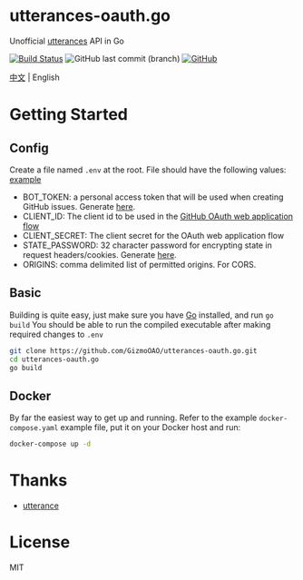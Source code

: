 # utterances-oauth.go

Unofficial [utterances](https://github.com/utterance) API in Go

[![Build Status](https://drone.liuli.lol/api/badges/GizmoOAO/utterances-oauth.go/status.svg)](https://drone.liuli.lol/GizmoOAO/utterances-oauth.go)
![GitHub last commit (branch)](https://img.shields.io/github/last-commit/GizmoOAO/utterances-oauth.go/main)
[![GitHub](https://img.shields.io/github/license/GizmoOAO/utterances-oauth.go)](./LICENSE)

[中文](./README.md) | English

# Getting Started

## Config

Create a file named `.env` at the root. File should have the following values: [example](./.env.example)

- BOT_TOKEN: a personal access token that will be used when creating GitHub issues. Generate [here](https://github.com/settings/tokens/new?scopes=public_repo).
- CLIENT_ID: The client id to be used in the [GitHub OAuth web application flow](https://developer.github.com/v3/oauth/#web-application-flow)
- CLIENT_SECRET: The client secret for the OAuth web application flow
- STATE_PASSWORD: 32 character password for encrypting state in request headers/cookies. Generate [here](https://lastpass.com/generatepassword.php).
- ORIGINS: comma delimited list of permitted origins. For CORS.

## Basic

Building is quite easy, just make sure you have [Go](https://golang.org/) installed, and run `go build` You should be able to run the compiled executable after making required changes to `.env`

```bash
git clone https://github.com/GizmoOAO/utterances-oauth.go.git
cd utterances-oauth.go
go build
```

## Docker

By far the easiest way to get up and running. Refer to the example `docker-compose.yaml` example file, put it on your Docker host and run:

```bash
docker-compose up -d
```

# Thanks

- [utterance](https://github.com/utterance)

# License

MIT
